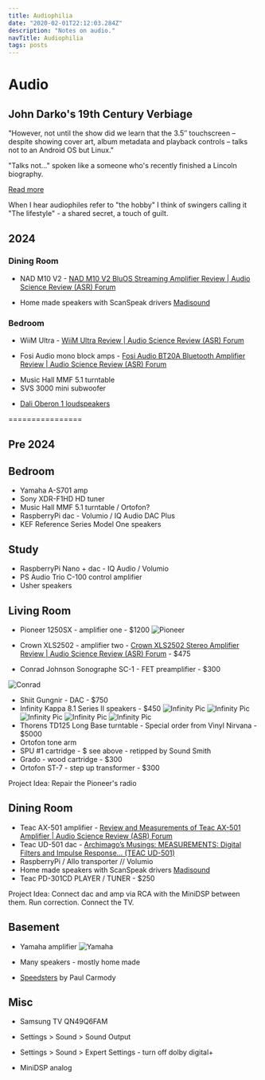 ```yaml
---
title: Audiophilia
date: "2020-02-01T22:12:03.284Z"
description: "Notes on audio."
navTitle: Audiophilia
tags: posts
---
```


# Audio

## John Darko's 19th Century Verbiage

"However, not until the show did we learn that the 3.5″ touchscreen – despite showing cover art, album metadata and playback controls – talks not to an Android OS but Linux."

"Talks not..." spoken like a someone who's recently finished a Lincoln biography.

[Read more](https://darko.audio/2024/05/more-thoughts-on-the-329-wiim-ultra/)

When I hear audiophiles refer to "the hobby" I think of swingers calling it "The lifestyle" - a shared secret, a touch of guilt.

## 2024

### Dining Room

- NAD M10 V2 - [NAD M10 V2 BluOS Streaming Amplifier Review | Audio Science Review (ASR) Forum](https://www.audiosciencereview.com/forum/index.php?threads/nad-m10-v2-bluos-streaming-amplifier-review.25368/)
<!-- - - $1900 -->
- Home made speakers with ScanSpeak drivers [Madisound](https://www.madisoundspeakerstore.com/2-way-speaker-kits/scan-speak-rediscovery-ii-kit/)

### Bedroom

- WiiM Ultra - [WiiM Ultra Review | Audio Science Review (ASR) Forum](https://www.audiosciencereview.com/forum/index.php?threads/wiim-ultra-review.25367/)
<!-- - - $329 -->
- Fosi Audio mono block amps - [Fosi Audio BT20A Bluetooth Amplifier Review | Audio Science Review (ASR) Forum](https://www.audiosciencereview.com/forum/index.php?threads/fosi-audio-bt20a-bluetooth-amplifier-review.25366/)
<!-- - - $200 -->
- Music Hall MMF 5.1 turntable
- SVS 3000 mini subwoofer
<!-- - - $600 -->
- [Dali Oberon 1 loudspeakers](https://www.dali-speakers.com/en-us/products/oberon/oberon-1/)

================

## Pre 2024

## Bedroom

- Yamaha A-S701 amp
- Sony XDR-F1HD HD tuner
- Music Hall MMF 5.1 turntable / Ortofon?
- RaspberryPi dac - Volumio / IQ Audio DAC Plus
- KEF Reference Series Model One speakers

## Study

- RaspberryPi Nano + dac - IQ Audio / Volumio
- PS Audio Trio C-100 control amplifier
- Usher speakers

## Living Room

- Pioneer 1250SX - amplifier one - \$1200
  ![Pioneer](/img/audio/pioneer.jpg)

- Crown XLS2502 - amplifier two - [Crown XLS2502 Stereo Amplifier Review | Audio Science Review (ASR) Forum](https://www.audiosciencereview.com/forum/index.php?threads/crown-xls2502-stereo-amplifier-review.10627/) - \$475
- Conrad Johnson Sonographe SC-1 - FET preamplifier - \$300

![Conrad](/img/audio/conrad-johnson-preamp.png)

- Shiit Gungnir - DAC - \$750
- Infinity Kappa 8.1 Series II speakers - \$450
  ![Infinity Pic](/img/audio/infinity/1.jpg)
  ![Infinity Pic](/img/audio/infinity/2.jpg)
  ![Infinity Pic](/img/audio/infinity/3.jpg)
  ![Infinity Pic](/img/audio/infinity/4.jpg)
  ![Infinity Pic](/img/audio/infinity/5.jpg)
- Thorens TD125 Long Base turntable - Special order from Vinyl Nirvana - \$5000
- Ortofon tone arm
- SPU #1 cartridge - \$ see above - retipped by Sound Smith
- Grado - wood cartridge - \$300
- Ortofon ST-7 - step up transformer - \$300

Project Idea: Repair the Pioneer's radio

## Dining Room

- Teac AX-501 amplifier - [Review and Measurements of Teac AX-501 Amplifier | Audio Science Review (ASR) Forum](https://www.audiosciencereview.com/forum/index.php?threads/review-and-measurements-of-teac-ax-501-amplifier.7442/)
- Teac UD-501 dac - [Archimago’s Musings: MEASUREMENTS: Digital Filters and Impulse Response… (TEAC UD-501)](https://archimago.blogspot.com/2013/06/measurements-digital-filters-and.html)
- RaspberryPi / Allo transporter // Volumio
- Home made speakers with ScanSpeak drivers [Madisound](https://www.madisoundspeakerstore.com/2-way-speaker-kits/scan-speak-rediscovery-ii-kit/)
- Teac PD-301CD PLAYER / TUNER - \$250

Project Idea: Connect dac and amp via RCA with the MiniDSP between them. Run correction. Connect the TV.

## Basement

- Yamaha amplifier
  ![Yamaha](/img/audio/yamaha.jpg)

- Many speakers - mostly home made
- [Speedsters](https://sites.google.com/site/undefinition/speedster) by Paul Carmody

## Misc

- Samsung TV QN49Q6FAM
- Settings > Sound > Sound Output
- Settings > Sound > Expert Settings - turn off dolby digital+

- MiniDSP analog
